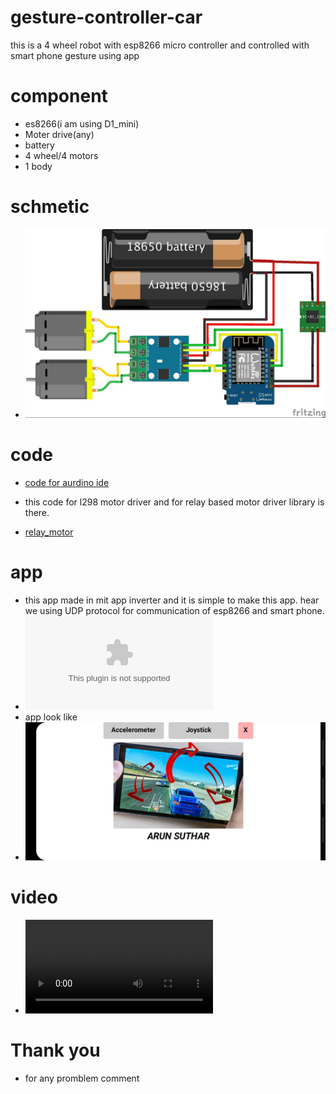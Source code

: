 # gesture-controller-car
this is a 4 wheel robot with esp8266 micro controller and controlled with smart phone gesture using app

# component 

- es8266(i am using D1_mini)
- Moter drive(any)
- battery
- 4 wheel/4 motors
- 1 body

# schmetic

- ![Desktop](git.jpg)

# code
- [code for aurdino ide](arun_udp_car.ino)

- this code for l298 motor driver and for relay based motor driver library is there.
- [relay_motor](motor.h)

# app

- this app made in mit app inverter and it is simple to make this app. hear we using UDP protocol for communication of esp8266 and smart phone.
- ![app](app.apk)
- app look like 
- ![Desktop](phot.jpg)

# video 

- ![video](video.mp4)

# Thank you 
- for any promblem comment 
